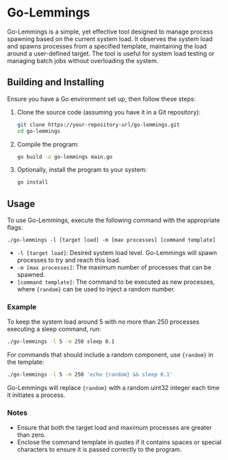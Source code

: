 # Go-Lemmings

Go-Lemmings is a simple, yet effective tool designed to manage process spawning based on the current system load. It observes the system load and spawns processes from a specified template, maintaining the load around a user-defined target. The tool is useful for system load testing or managing batch jobs without overloading the system.

## Building and Installing

Ensure you have a Go environment set up, then follow these steps:

1. Clone the source code (assuming you have it in a Git repository):
   ```bash
   git clone https://your-repository-url/go-lemmings.git
   cd go-lemmings
   ```

2. Compile the program:
   ```bash
   go build -o go-lemmings main.go
   ```

3. Optionally, install the program to your system:
   ```bash
   go install
   ```

## Usage

To use Go-Lemmings, execute the following command with the appropriate flags:

```
./go-lemmings -l [target load] -m [max processes] [command template]
```

- `-l [target load]`: Desired system load level. Go-Lemmings will spawn processes to try and reach this load.
- `-m [max processes]`: The maximum number of processes that can be spawned.
- `[command template]`: The command to be executed as new processes, where `{random}` can be used to inject a random number.

### Example

To keep the system load around 5 with no more than 250 processes executing a sleep command, run:

```bash
./go-lemmings -l 5 -m 250 sleep 0.1
```

For commands that should include a random component, use `{random}` in the template:

```bash
./go-lemmings -l 5 -m 250 'echo {random} && sleep 0.1'
```

Go-Lemmings will replace `{random}` with a random uint32 integer each time it initiates a process.

### Notes

- Ensure that both the target load and maximum processes are greater than zero.
- Enclose the command template in quotes if it contains spaces or special characters to ensure it is passed correctly to the program.